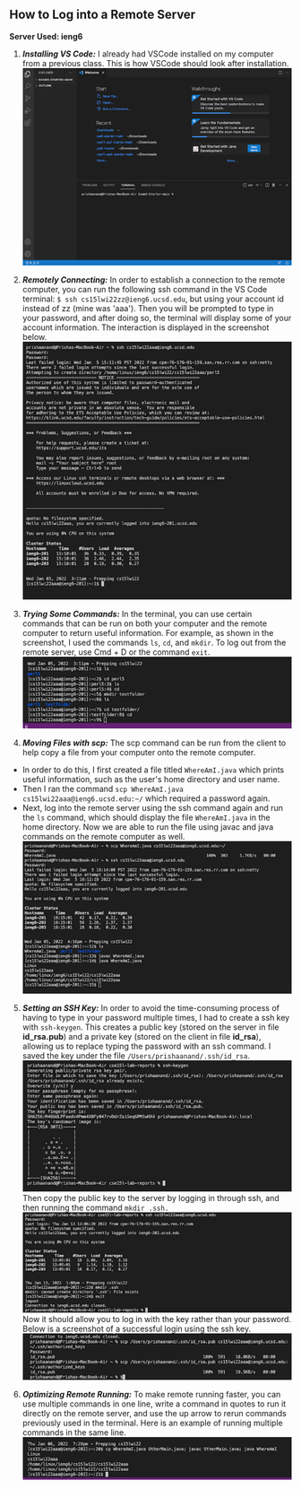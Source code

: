 ## How to Log into a Remote Server
**Server Used: ieng6**

1. ***Installing VS Code:*** I already had VSCode installed on my computer from a previous class. This is how VSCode should look after installation.
![Image](step1.png)

2. ***Remotely Connecting:*** In order to establish a connection to the remote computer, you can run the following ssh command in the VS Code terminal: `$ ssh cs15lwi22zz@ieng6.ucsd.edu`, but using your account id instead of zz (mine was 'aaa'). Then you will be prompted to type in your password, and after doing so, the terminal will display some of your account information. The interaction is displayed in the screenshot below.
![Image](step2.png)

3. ***Trying Some Commands:*** In the terminal, you can use certain commands that can be run on both your computer and the remote computer to return useful information.  For example, as shown in the screenshot, I used the commands `ls`, `cd`, and `mkdir`. To log out from the remote server, use Cmd + D or the command `exit`. 
![Image](step3.png)

4. ***Moving Files with scp:*** The scp command can be run from the client to help copy a file from your computer onto the remote computer. 
* In order to do this, I first created a file titled `WhereAmI.java` which prints useful information, such as the user's home directory and user name. 
* Then I ran the command `scp WhereAmI.java cs15lwi22aaa@ieng6.ucsd.edu:~/` which required a password again. 
* Next, log into the remote server using the ssh command again and run the `ls` command, which should display the file `WhereAmI.java` in the home directory. Now we are able to run the file using javac and java commands on the remote computer as well. 
![Image](step4.png)

5. ***Setting an SSH Key:*** In order to avoid the time-consuming process of having to type in your password multiple times, I had to create a ssh key with `ssh-keygen`. This creates a public key (stored on the server in file **id_rsa.pub**) and a private key (stored on the client in file **id_rsa**), allowing us to replace typing the password with an ssh command. I saved the key under the file `/Users/prishaanand/.ssh/id_rsa`. 
![Image](step5a.png)
Then copy the public key to the server by logging in through ssh, and then running the command `mkdir .ssh.`
![Image](step5b.png)
Now it should allow you to log in with the key rather than your password. Below is a screenshot of a successful login using the ssh key. 
![Image](step5c.png)

6. ***Optimizing Remote Running:*** To make remote running faster, you can use multiple commands in one line, write a command in quotes to run it directly on the remote server, and use the up arrow to rerun commands previously used in the terminal. Here is an example of running multiple commands in the same line. 
![Image](step6.png)









